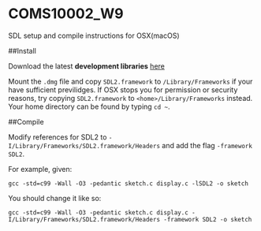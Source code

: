 # COMS10002_W9
SDL setup and compile instructions for OSX(macOS)

##Install

Download the latest **development libraries** [here](https://www.libsdl.org/release/SDL2-2.0.5.dmg)

Mount the `.dmg` file and copy `SDL2.framework` to `/Library/Frameworks` if your have sufficient previlidges.
If OSX stops you for permission or security reasons, try copying `SDL2.framework` to `<home>/Library/Frameworks`
instead. Your home directory can be found by typing `cd ~`.

##Compile

Modify references for SDL2 to `-I/Library/Frameworks/SDL2.framework/Headers` and add the flag `-framework SDL2`.

For example, given:

    gcc -std=c99 -Wall -O3 -pedantic sketch.c display.c -lSDL2 -o sketch

You should change it like so:

    gcc -std=c99 -Wall -O3 -pedantic sketch.c display.c -I/Library/Frameworks/SDL2.framework/Headers -framework SDL2 -o sketch

